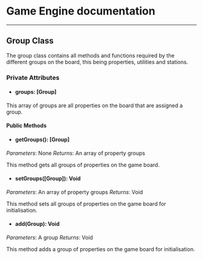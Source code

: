 # Game Engine documentation
---

## Group Class

The group class contains all methods and functions required by the different groups on the board, this being properties, utilities and stations. 

### Private Attributes 

- #### groups: [Group]

This array of groups are all properties on the board that are assigned a group. 

#### Public Methods 

- #### getGroups(): [Group]
*Parameters*: None
*Returns*: An array of property groups 

This method gets all groups of properties on the game board.

- #### setGroups([Group]): Void
*Parameters*: An array of property groups
*Returns*: Void

This method sets all groups of properties on the game board for initialisation.

- #### add(Group): Void
*Parameters*: A group
*Returns*: Void

This method adds a group of properties on the game board for initialisation.